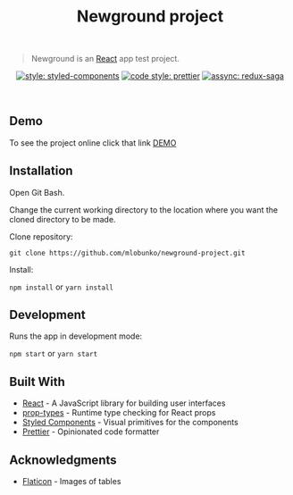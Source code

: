 <h1 align="center">Newground project</h1>

<br />

> Newground is an [React](https://github.com/facebook/react) app test project.

<div align="center">
  
[![style: styled-components](https://img.shields.io/badge/style-%F0%9F%92%85%20styled--components-orange.svg?colorB=daa357&colorA=db748e)](https://github.com/styled-components/styled-components) [![code style: prettier](https://img.shields.io/badge/code_style-prettier-ff69b4.svg)](https://github.com/prettier/prettier) [![assync: redux-saga](https://img.shields.io/badge/asynch-redux--saga-green.svg)](https://github.com/redux-saga/redux-saga)
  
</div>

<br />

## Demo

To see the project online click that link <a href="https://mlobunko.github.io/newground-project/">DEMO</a>

## Installation

Open Git Bash.

Change the current working directory to the location where you want the cloned directory to be made.

Clone repository:

`git clone https://github.com/mlobunko/newground-project.git`

Install:

`npm install` or `yarn install`

## Development

Runs the app in development mode:

`npm start` or `yarn start`

## Built With

- [React](https://github.com/facebook/react) - A JavaScript library for building user interfaces
- [prop-types](https://github.com/facebook/prop-types) - Runtime type checking for React props
- [Styled Components](https://github.com/styled-components/styled-components) - Visual primitives for the components
- [Prettier](https://github.com/prettier/prettier) - Opinionated code formatter

## Acknowledgments

- [Flaticon](https://www.flaticon.com/) - Images of tables

